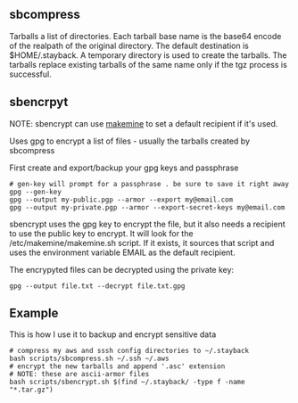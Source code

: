 ## sbcompress
Tarballs a list of directories. Each tarball base name is the base64 encode of the realpath of the original directory. The default destination is $HOME/.stayback. A temporary directory is used to create the tarballs. The tarballs replace existing tarballs of the same name only if the tgz process is successful.

## sbencrpyt
NOTE: sbencrypt can use [makemine](https://github.com/natemarks/makemine) to set a default recipient if it's used.

Uses gpg to encrypt a list of files - usually the tarballs created by sbcompress

First create and export/backup your gpg keys and passphrase

```shell
# gen-key will prompt for a passphrase . be sure to save it right away
gpg --gen-key
gpg --output my-public.pgp --armor --export my@email.com
gpg --output my-private.pgp --armor --export-secret-keys my@email.com

```

sbencrypt uses the gpg key to encrypt the file, but it also needs a recipient to use the public key to encrypt. It will look for the /etc/makemine/makemine.sh script. If it exists, it sources that script and uses the environment variable EMAIL as the default recipient. 


The encrypyted files can be decrypted using the private key:
```shell
gpg --output file.txt --decrypt file.txt.gpg
```

## Example
This is how I use it to backup and encrypt sensitive data 
```shell
# compress my aws and sssh config directories to ~/.stayback
bash scripts/sbcompress.sh ~/.ssh ~/.aws
# encrypt the new tarballs and append '.asc' extension
# NOTE: these are ascii-armor files
bash scripts/sbencrypt.sh $(find ~/.stayback/ -type f -name "*.tar.gz")
```